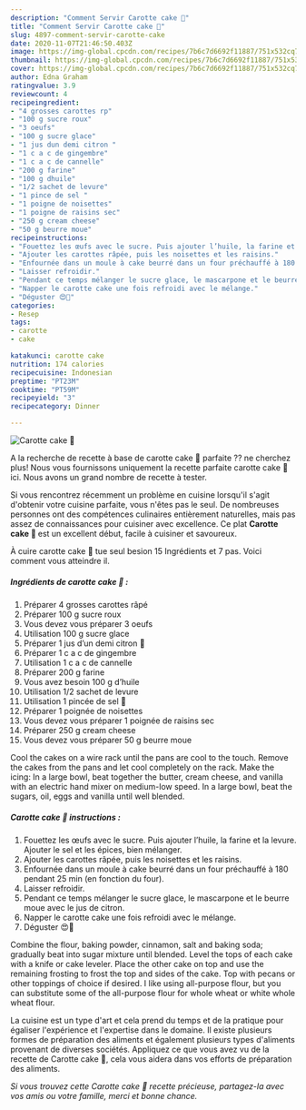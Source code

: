 ```yaml
---
description: "Comment Servir Carotte cake 🥕"
title: "Comment Servir Carotte cake 🥕"
slug: 4897-comment-servir-carotte-cake
date: 2020-11-07T21:46:50.403Z
image: https://img-global.cpcdn.com/recipes/7b6c7d6692f11887/751x532cq70/carotte-cake-🥕-photo-principale-de-la-recette.jpg
thumbnail: https://img-global.cpcdn.com/recipes/7b6c7d6692f11887/751x532cq70/carotte-cake-🥕-photo-principale-de-la-recette.jpg
cover: https://img-global.cpcdn.com/recipes/7b6c7d6692f11887/751x532cq70/carotte-cake-🥕-photo-principale-de-la-recette.jpg
author: Edna Graham
ratingvalue: 3.9
reviewcount: 4
recipeingredient:
- "4 grosses carottes rp"
- "100 g sucre roux"
- "3 oeufs"
- "100 g sucre glace"
- "1 jus dun demi citron "
- "1 c a c de gingembre"
- "1 c a c de cannelle"
- "200 g farine"
- "100 g dhuile"
- "1/2 sachet de levure"
- "1 pince de sel "
- "1 poigne de noisettes"
- "1 poigne de raisins sec"
- "250 g cream cheese"
- "50 g beurre moue"
recipeinstructions:
- "Fouettez les œufs avec le sucre. Puis ajouter l’huile, la farine et la levure. Ajouter le sel et les épices, bien mélanger."
- "Ajouter les carottes râpée, puis les noisettes et les raisins."
- "Enfournée dans un moule à cake beurré dans un four préchauffé à 180 pendant 25 min (en fonction du four)."
- "Laisser refroidir."
- "Pendant ce temps mélanger le sucre glace, le mascarpone et le beurre moue avec le jus de citron."
- "Napper le carotte cake une fois refroidi avec le mélange."
- "Déguster 😍🥕"
categories:
- Resep
tags:
- carotte
- cake

katakunci: carotte cake 
nutrition: 174 calories
recipecuisine: Indonesian
preptime: "PT23M"
cooktime: "PT59M"
recipeyield: "3"
recipecategory: Dinner

---
```



![Carotte cake 🥕](https://img-global.cpcdn.com/recipes/7b6c7d6692f11887/751x532cq70/carotte-cake-🥕-photo-principale-de-la-recette.jpg)

A la recherche de recette à base de carotte cake 🥕 parfaite ?? ne cherchez plus! Nous vous fournissons uniquement la recette parfaite carotte cake 🥕 ici. Nous avons un grand nombre de recette à tester.

Si vous rencontrez récemment un problème en cuisine lorsqu'il s'agit d'obtenir votre cuisine parfaite, vous n'êtes pas le seul. De nombreuses personnes ont des compétences culinaires entièrement naturelles, mais pas assez de connaissances pour cuisiner avec excellence. Ce plat <strong> Carotte cake 🥕 </strong> est un excellent début, facile à cuisiner et savoureux.

<!--inarticleads1-->

À cuire carotte cake 🥕 tue seul besion 15 Ingrédients et 7 pas. Voici comment vous atteindre il.

##### Ingrédients de carotte cake 🥕 :

1. Préparer 4 grosses carottes râpé
1. Préparer 100 g sucre roux
1. Vous devez vous préparer 3 oeufs
1. Utilisation 100 g sucre glace
1. Préparer 1 jus d’un demi citron 🍋
1. Préparer 1 c a c de gingembre
1. Utilisation 1 c a c de cannelle
1. Préparer 200 g farine
1. Vous avez besoin 100 g d’huile
1. Utilisation 1/2 sachet de levure
1. Utilisation 1 pincée de sel 🧂
1. Préparer 1 poignée de noisettes
1. Vous devez vous préparer 1 poignée de raisins sec
1. Préparer 250 g cream cheese
1. Vous devez vous préparer 50 g beurre moue


Cool the cakes on a wire rack until the pans are cool to the touch. Remove the cakes from the pans and let cool completely on the rack. Make the icing: In a large bowl, beat together the butter, cream cheese, and vanilla with an electric hand mixer on medium-low speed. In a large bowl, beat the sugars, oil, eggs and vanilla until well blended. 

<!--inarticleads2-->

##### Carotte cake 🥕 instructions :

1. Fouettez les œufs avec le sucre. Puis ajouter l’huile, la farine et la levure. Ajouter le sel et les épices, bien mélanger.
1. Ajouter les carottes râpée, puis les noisettes et les raisins.
1. Enfournée dans un moule à cake beurré dans un four préchauffé à 180 pendant 25 min (en fonction du four).
1. Laisser refroidir.
1. Pendant ce temps mélanger le sucre glace, le mascarpone et le beurre moue avec le jus de citron.
1. Napper le carotte cake une fois refroidi avec le mélange.
1. Déguster 😍🥕


Combine the flour, baking powder, cinnamon, salt and baking soda; gradually beat into sugar mixture until blended. Level the tops of each cake with a knife or cake leveler. Place the other cake on top and use the remaining frosting to frost the top and sides of the cake. Top with pecans or other toppings of choice if desired. I like using all-purpose flour, but you can substitute some of the all-purpose flour for whole wheat or white whole wheat flour. 

<!--inarticleads1-->

<p>
La cuisine est un type d'art et cela prend du temps et de la pratique pour égaliser l'expérience et l'expertise dans le domaine. Il existe plusieurs formes de préparation des aliments et également plusieurs types d'aliments provenant de diverses sociétés. Appliquez ce que vous avez vu de la recette de Carotte cake 🥕, cela vous aidera dans vos efforts de préparation des aliments.
</p>

<p>
<i>Si vous trouvez cette Carotte cake 🥕 recette précieuse, partagez-la avec vos amis ou votre famille, merci et bonne chance.</i>
</p>
